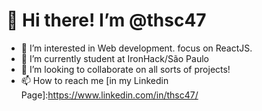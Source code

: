 # 👋 Hi there! I’m @thsc47
- 👀 I’m interested in Web development. focus on ReactJS.
- 🌱 I’m currently student at IronHack/São Paulo
- 💞️ I’m looking to collaborate on all sorts of projects!
- 📫 How to reach me [in my Linkedin Page]:https://www.linkedin.com/in/thsc47/ 

<!---
thsc47/thsc47 is a ✨ special ✨ repository because its `README.md` (this file) appears on your GitHub profile.
You can click the Preview link to take a look at your changes.
--->
